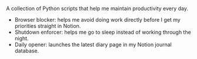A collection of Python scripts that help me maintain productivity every day.

- Browser blocker: helps me avoid doing work directly before I get my priorities straight in Notion.
- Shutdown enforcer: helps me go to sleep instead of working through the night.
- Daily opener: launches the latest diary page in my Notion journal database.